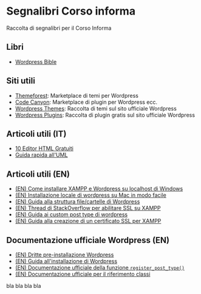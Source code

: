 # Segnalibri Corso informa

Raccolta di segnalibri per il Corso Informa

## Libri

+ [Wordpress Bible](https://blondwarez.files.wordpress.com/2012/08/wordpress-bible.pdf)

## Siti utili

+ [Themeforest](themeforest.net): Marketplace di temi per Wordpress
+ [Code Canyon](https://codecanyon.net/):
Marketplace di plugin per Wordpress ecc.
+ [Wordpress Themes](https://wordpress.org/themes/): Raccolta di temi sul sito ufficiale Wordpress
+ [Wordpress Plugins](https://wordpress.org/plugins/): Raccolta di plugin gratis sul sito ufficiale Wordpress

## Articoli utili (IT)

+ [10 Editor HTML Gratuiti](https://kinsta.com/it/blog/editor-html-gratuiti/)
+ [Guida rapida all'UML](https://www.tutorialspoint.com/uml/index.htm)

## Articoli utili (EN)

+ [(EN) Come installare XAMPP e Wordpress su localhost di Windows](https://premium.wpmudev.org/blog/setting-up-xampp/)
+ [(EN) Installazione locale di wordpress su Mac in modo facile](https://medium.com/@sunilk/wordpress-local-install-on-your-mac-made-easy-d605c5a0af1c)
+ [(EN) Guida alla struttura file/cartelle di Wordpress](https://www.wpbeginner.com/beginners-guide/beginners-guide-to-wordpress-file-and-directory-structure/)
+ [(EN) Thread di StackOverflow per abilitare SSL su XAMPP](https://stackoverflow.com/questions/5801425/enabling-ssl-with-xampp)
+ [(EN) Guida ai custom post type di wordpress](https://www.smashingmagazine.com/2012/11/complete-guide-custom-post-types/)
+ [(EN) Guida alla creazione di un certificato SSL per XAMPP](https://shellcreeper.com/how-to-create-valid-ssl-in-localhost-for-xampp/)

## Documentazione ufficiale Wordpress (EN)

+ [(EN) Dritte pre-installazione Wordpress](https://wordpress.org/support/article/before-you-install/) 
+ [(EN) Guida all'installazione di Wordpress](https://wordpress.org/support/article/how-to-install-wordpress/)
+ [(EN) Documentazione ufficiale della funzione `register_post_type()`](https://developer.wordpress.org/reference/functions/register_post_type)
+ [(EN) Documentazione ufficiale per il riferimento classi](https://codex.wordpress.org/Class_Reference/wpdb)

bla bla bla bla